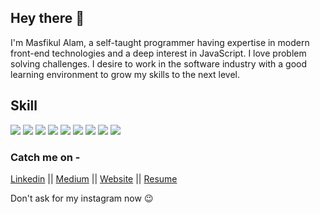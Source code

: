 ## Hey there 👋

I'm Masfikul Alam, a self-taught programmer having expertise in modern front-end technologies and a deep interest in JavaScript. I love problem solving challenges. I desire to work in the software industry with a good learning environment to grow my skills to the next level. 

## Skill
 <div>
  <img src="https://img.shields.io/badge/html%20-%2320232a.svg?&style=for-the-badge&logo=html&logoColor=%2361DAFB"/>
  <img src="https://img.shields.io/badge/css.js%20-%23404d59.svg?&style=for-the-badge&logo=css&logoColor=%2361DAFB"/>
  <img src="https://img.shields.io/badge/node.js%20-%2343853D.svg?&style=for-the-badge&logo=node.js&logoColor=white"/>
  <img src="https://img.shields.io/badge/redux%20-%23593d88.svg?&style=for-the-badge&logo=redux&logoColor=white"/>
  <img src="https://img.shields.io/badge/javascript%20-%23323330.svg?&style=for-the-badge&logo=javascript&logoColor=%23F7DF1E"/>
  <img src="https://img.shields.io/badge/material%20ui%20-%230081CB.svg?&style=for-the-badge&logo=material-ui&logoColor=white"/>
  <img src="https://img.shields.io/badge/bootstrap%20-%23563D7C.svg?&style=for-the-badge&logo=bootstrap&logoColor=white"/>
  <img src="https://img.shields.io/badge/php-%23777BB4.svg?&style=for-the-badge&logo=php&logoColor=white"/>
  <img src="https://img.shields.io/badge/python-%23777BB4.svg?&style=for-the-badge&logo=python&logoColor=white"/>
</div>

### Catch me on -
[Linkedin](https://www.linkedin.com/in/masfik-alam)  ||  [Medium](https://medium.com/@masfikalam)  ||  [Website](https://masfikul-alam.web.app)  ||  [Resume](https://drive.google.com/file/d/1BG1LrUw7u8n7tms6yt6wR7W4gWnpipId/view)

Don't ask for my instagram now 😉 
